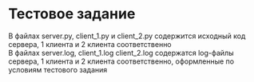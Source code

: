 # Тестовое задание
  
В файлах server.py, client_1.py и client_2.py содержится исходный код сервера, 1 клиента и 2 клиента соответственно  
В файлах server.log, client_1.log client_2.log содержатся log-файлы сервера, 1 клиента и 2 клиента соответственно, оформленные по условиям тестового задания  
